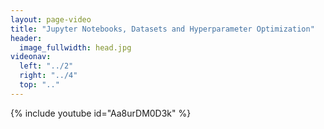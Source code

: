 ```yaml
---
layout: page-video
title: "Jupyter Notebooks, Datasets and Hyperparameter Optimization"
header:
  image_fullwidth: head.jpg
videonav:
  left: "../2"
  right: "../4"
  top: ".."
---
```


{% include youtube id="Aa8urDM0D3k" %}
